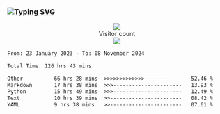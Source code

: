 ### <a href="https://git.io/typing-svg"><img src="https://readme-typing-svg.herokuapp.com?font=Fira+Code&pause=1000&width=435&lines=+Hi+%F0%9F%91%8B+There+is+Chenghow" alt="Typing SVG" /></a>
<p align="center"> 
  <img src="https://github-readme-stats.vercel.app/api?username=chenghow&show_icons=true"><br>
  Visitor count<br>
  <img src="https://profile-counter.glitch.me/chenghow/count.svg">
</p>

<!--START_SECTION:waka-->

```txt
From: 23 January 2023 - To: 08 November 2024

Total Time: 126 hrs 43 mins

Other          66 hrs 28 mins  >>>>>>>>>>>>>------------   52.46 %
Markdown       17 hrs 38 mins  >>>----------------------   13.93 %
Python         15 hrs 49 mins  >>>----------------------   12.49 %
Text           10 hrs 39 mins  >>-----------------------   08.42 %
YAML           9 hrs 38 mins   >>-----------------------   07.61 %
```

<!--END_SECTION:waka-->
